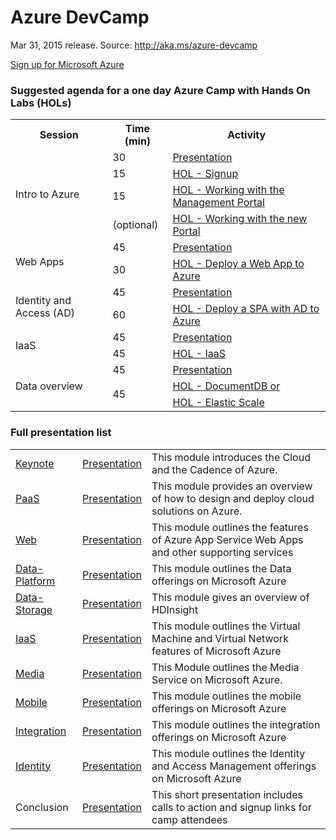 <html lang="en">
   <head>
      <meta charset="utf-8">
      <meta http-equiv="X-UA-Compatible" content="IE=edge">
      <meta name="viewport" content="width=device-width, initial-scale=1">
      <title>AzureReadiness: DevCamp</title>
	  <link rel="stylesheet" href="style.css">
   </head>
   <body>
      <div class="container">
         <div class="jumbotron">
            <h1>Azure DevCamp</h1>
            <p>Mar 31, 2015 release. Source: <a href="http://aka.ms/azure-devcamp">http://aka.ms/azure-devcamp</a></p>
            <p>
               <a href="http://aka.ms/CloudCamp-AzureTrial" class="btn btn-success">Sign up for Microsoft Azure</a>
            </p>
         </div>
         <div class="panel panel-default">
            <div class="panel-heading">
               <h3 class="panel-title">Suggested agenda for a one day Azure Camp with Hands On Labs (HOLs)</h3>
            </div>
            <div class="panel-body">
               <table class="table table-bordered table-hover">
                  <col>
                  <col>
                  <col>
                  <tr>
                     <th>Session</th>
                     <th>Time (min)</th>
                     <th>Activity</th>
                  </tr>
                  <tr>
                     <td rowspan=4>Intro to Azure </td>
                     <td>30</td>
                     <td><a href='Presentation/Keynote/Keynote.pptx'>Presentation</a></td>
                  </tr>
                  <tr>
                     <td>15</td>
                     <td><a href='HOL/creating-azure-account-activating-msdn-benefits/README.md'>HOL - Signup</a></td>
                  </tr>
                  <tr>
                     <td>15</td>
                     <td><a href='HOL/working-with-the-management-portal/README.md'>HOL - Working with the Management Portal</a></td>
                  </tr>
                  <tr>
                     <td>(optional)</td>
                     <td><a href='HOL/working-with-the-new-portal/README.md'>HOL - Working with the new Portal</a></td>
                  </tr>
                  <tr>
                     <td rowspan=2>Web Apps</td>
                     <td>45</td>
                     <td><a href='Presentation/Web/Web.pptx'>Presentation</a></td>
                  </tr>
                  <tr>
                     <td>30</td>
                     <td><a href='HOL/get-started-with-websites-and-asp-net/README.md'>HOL - Deploy a Web App to Azure</a></td>
                  </tr>
                  <tr>
                     <td rowspan=2>Identity and Access (AD)</td>
                     <td>45</td>
                     <td><a href='Presentation/Identity/Identity and o365.pptx'>Presentation</a></td>
                  </tr>
                  <tr>
                     <td>60</td>
                     <td><a href='HOL/build-single-page-app-with-webapi-and-angular/README.md'>HOL - Deploy a SPA with AD to Azure</a></td>
                  </tr>
                  <tr>
                     <td rowspan=2>IaaS</td>
                     <td>45</td>
                     <td><a href='Presentation/IaaS/IaaS.pptx'>Presentation</a></td>
                  </tr>
                  <tr>
                     <td>45</td>
                     <td><a href='HOL/create-virtual-machine/README.md'>HOL - IaaS</a></td>
                  </tr>
                  <tr>
                     <td rowspan=5>Data overview</td>
                     <td>45</td>
                     <td><a href='Presentation/Data-Platform/Data-Platform.pptx'>Presentation</a></td>
                  </tr>
                  <tr>
                     <td rowspan=4>45</td>
                     <td rowspan=3><a href='HOL/create-virtual-machine/README.md'>HOL - DocumentDB or</a></td>
                  </tr>
                  <tr></tr>
                  <tr></tr>
                  <tr>
                     <td><a href='HOL/sql-database/README.md'>HOL - Elastic Scale</a></td>
                  </tr>
               </table>
            </div>
         </div>
         <div class="panel panel-default">
            <div class="panel-heading">
               <h3 class="panel-title">Full presentation list</h3>
            </div>
            <div class="panel-body">
               <table class="table table-bordered table-striped table-hover">
					<tr>
					   <td><a href='Presentation/Keynote/Demo.md'>Keynote</a></td>
					   <td><a href='Presentation/Keynote/Keynote.pptx'>Presentation</a></td>
					   <td>This module introduces the Cloud and the Cadence of Azure.</td>
					</tr>
					<tr>
					   <td><a href='Presentation/PaaS/Demo.md'>PaaS</a></td>
					   <td><a href='Presentation/PaaS/Building Cloud Solutions.pptx'>Presentation</a></td>
					   <td>This module provides an overview of how to design and deploy cloud solutions on Azure.</td>
					</tr>
					<tr>
					   <td><a href='Presentation/Web/Demo.md'>Web</a></td>
					   <td><a href='Presentation/Web/Web.pptx'>Presentation</a></td>
					   <td>This module outlines the features of Azure App Service Web Apps and other supporting services</td>
					</tr>
					<tr>
					   <td><a href='Presentation/Data-Platform/Demo.md'>Data-Platform</a></td>
					   <td><a href='Presentation/Data-Platform/Data-Platform.pptx'>Presentation</a></td>
					   <td>This module outlines the Data offerings on Microsoft Azure</td>
					</tr>
					<tr>
					   <td><a href='Presentation/Data-Storage/Demo.md'>Data-Storage</a></td>
					   <td><a href='Presentation/Data-Storage/Data-Storage.pptx'>Presentation</a></td>
					   <td>This module gives an overview of HDInsight</td>
					</tr>
					<tr>
					   <td><a href='Presentation/IaaS/Demo.md'>IaaS</a></td>
					   <td><a href='Presentation/IaaS/IaaS.pptx'>Presentation</a></td>
					   <td>This module outlines the Virtual Machine and Virtual Network features of Microsoft Azure</td>
					</tr>
					<tr>
					   <td><a href='Presentation/Media/Demo.md'>Media</a></td>
					   <td><a href='Presentation/Media/Media.pptx'>Presentation</a></td>
					   <td>This Module outlines the Media Service on Microsoft Azure.</td>
					</tr>
					<tr>
					   <td><a href='Presentation/Mobile/Demo.md'>Mobile</a></td>
					   <td><a href='Presentation/Mobile/Mobile.pptx'>Presentation</a></td>
					   <td>This module outlines the mobile offerings on Microsoft Azure</td>
					</tr>
					<tr>
					   <td><a href='Presentation/Integration/Demo.md'>Integration</a></td>
					   <td><a href='Presentation/Integration/APIManagementIntro.pptx'>Presentation</a></td>
					   <td>This module outlines the integration offerings on Microsoft Azure</td>
					</tr>
					<tr>
					   <td><a href='Presentation/Identity/Demo.md'>Identity</a></td>
					   <td><a href='Presentation/Identity/Identity and o365.pptx'>Presentation</a></td>
					   <td>This module outlines the Identity and Access Management offerings on Microsoft Azure</td>
					</tr>
					<tr>
					   <td>Conclusion</td>
					   <td><a href='Presentation/Conclusion/Conclusion.pptx'>Presentation</a></td>
					   <td>This short presentation includes calls to action and signup links for camp attendees</td>
					</tr>
				 </table>
			</div>
      </div>
   </body>
</html>